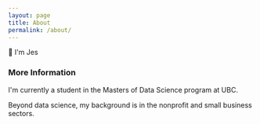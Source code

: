 ```yaml
---
layout: page
title: About
permalink: /about/
---
```


👋 I'm Jes

### More Information

I'm currently a student in the Masters of Data Science program at UBC.

Beyond data science, my background is in the nonprofit and small business sectors.
